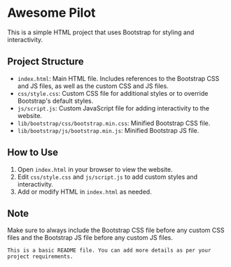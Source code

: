 # Awesome Pilot

This is a simple HTML project that uses Bootstrap for styling and interactivity.

## Project Structure

- `index.html`: Main HTML file. Includes references to the Bootstrap CSS and JS files, as well as the custom CSS and JS files.
- `css/style.css`: Custom CSS file for additional styles or to override Bootstrap's default styles.
- `js/script.js`: Custom JavaScript file for adding interactivity to the website.
- `lib/bootstrap/css/bootstrap.min.css`: Minified Bootstrap CSS file.
- `lib/bootstrap/js/bootstrap.min.js`: Minified Bootstrap JS file.

## How to Use

1. Open `index.html` in your browser to view the website.
2. Edit `css/style.css` and `js/script.js` to add custom styles and interactivity.
3. Add or modify HTML in `index.html` as needed.

## Note

Make sure to always include the Bootstrap CSS file before any custom CSS files and the Bootstrap JS file before any custom JS files.
```
This is a basic README file. You can add more details as per your project requirements.